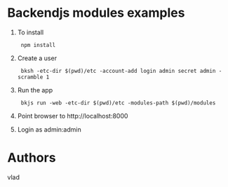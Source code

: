 # Backendjs modules examples

1. To install

        npm install

2. Create a user

        bksh -etc-dir $(pwd)/etc -account-add login admin secret admin -scramble 1

3. Run the app

        bkjs run -web -etc-dir $(pwd)/etc -modules-path $(pwd)/modules

4. Point browser to http://localhost:8000

5. Login as admin:admin

# Authors
vlad

